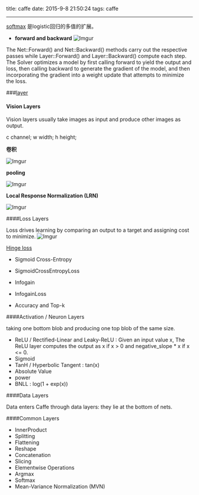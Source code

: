 title: caffe
date: 2015-9-8 21:50:24
tags: caffe

---

[softmax](http://www.cnblogs.com/tornadomeet/archive/2013/03/22/2975978.html) 是logistic回归的多值的扩展。

* **forward and backward**
![Imgur](http://wangfan.net:9000/DrIjXL7.png)

 The Net::Forward() and Net::Backward() methods carry out the respective passes while Layer::Forward() and Layer::Backward() compute each step.
 The Solver optimizes a model by first calling forward to yield the output and loss, then calling backward to generate the gradient of the model, and then incorporating the gradient into a weight update that attempts to minimize the loss. 

<!--more-->

###[layer](http://caffe.berkeleyvision.org/tutorial/layers.html)

#### Vision Layers

Vision layers usually take images as input and produce other images as output.

c channel; w width; h height;

**卷积**

![Imgur](http://wangfan.net:9000/DDiDWEf.png)

**pooling**

![Imgur](http://wangfan.net:9000/gIrswiW.png)

**Local Response Normalization (LRN)**

![Imgur](http://wangfan.net:9000/9BsJaa3.png)

####Loss Layers

Loss drives learning by comparing an output to a target and assigning cost to minimize. 
![Imgur](http://wangfan.net:9000/6OsNJul.png)

[Hinge loss](https://en.wikipedia.org/wiki/Hinge_loss)

* Sigmoid Cross-Entropy

* SigmoidCrossEntropyLoss

* Infogain

* InfogainLoss

* Accuracy and Top-k

####Activation / Neuron Layers

 taking one bottom blob and producing one top blob of the same size.
 
 * ReLU / Rectified-Linear and Leaky-ReLU : Given an input value x, The ReLU layer computes the output as x if x > 0 and negative_slope * x if x <= 0. 
 * Sigmoid
 * TanH / Hyperbolic Tangent : tan(x)
 * Absolute Value
 * power
 * BNLL :  log(1 + exp(x)) 

####Data Layers

Data enters Caffe through data layers: they lie at the bottom of nets.

####Common Layers

*  InnerProduct
*  Splitting
*  Flattening
*  Reshape
*  Concatenation
*  Slicing
*  Elementwise Operations
*  Argmax
*  Softmax
*  Mean-Variance Normalization (MVN)